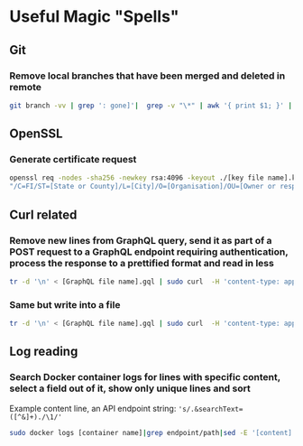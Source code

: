 # Useful Magic "Spells"

## Git

### Remove local branches that have been merged and deleted in remote
```bash
git branch -vv | grep ': gone]'|  grep -v "\*" | awk '{ print $1; }' | xargs -r git branch -d
```

## OpenSSL

### Generate certificate request
```bash
openssl req -nodes -sha256 -newkey rsa:4096 -keyout ./[key file name].key -nodes -out ./[your certificate name].csr -subj \
"/C=FI/ST=[State or County]/L=[City]/O=[Organisation]/OU=[Owner or responsible person/entity]/CN=[hostname]/emailAddress=[Contact email address]"
```

## Curl related

### Remove new lines from GraphQL query, send it as part of a POST request to a GraphQL endpoint requiring authentication, process the response to a prettified format and read in less
```bash
tr -d '\n' < [GraphQL file name].gql | sudo curl  -H 'content-type: application/json'  --cert /path/to/client/certificate.crt --key /path/to/client/certificate.key https://[hostname]/graphql/endpoint   -d @- |json_pp|less
```

### Same but write into a file

```bash
tr -d '\n' < [GraphQL file name].gql | sudo curl  -H 'content-type: application/json'  --cert /path/to/client/certificate.crt --key /path/to/client/certificate.key https://[hostname]/graphql/endpoint   -d @- |json_pp > [file name].json
```

## Log reading

### Search Docker container logs for lines with specific content, select a field out of it, show only unique lines and sort
Example content line, an API endpoint string: `'s/.&searchText=([^&]+)./\1/'`
```bash
sudo docker logs [container name]|grep endpoint/path|sed -E '[content]'|awk '{print $[field index, ex. 7]}'|uniq -c|sort -n
```

